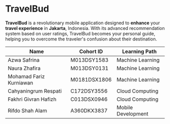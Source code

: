 # TravelBud

**TravelBud** is a revolutionary mobile application designed to **enhance** your **travel experience** in **Jakarta**, Indonesia. With its advanced recommendation system based on user ratings, TravelBud becomes your personal guide, helping you to overcome the traveler's confusion about their destination.

| Name | Cohort ID | Learning Path |
| --------- | ----- | ---- |
| Azwa Safrina | M013DSY1583 | Machine Learning |
| Naura Zhafira| M013DSY0131 | Machine Learning |
| Mohamad Fariz Kurniawan | M0181DSX1806 | Machine Learning |
| Cahyaningrum Respati | C172DSY3556 | Cloud Computing |
| Fakhri Givran Hafizh | C013DSX0946 | Cloud Computing |
| Rifdo Shah Alam | A360DKX3837 | Mobile Development |
